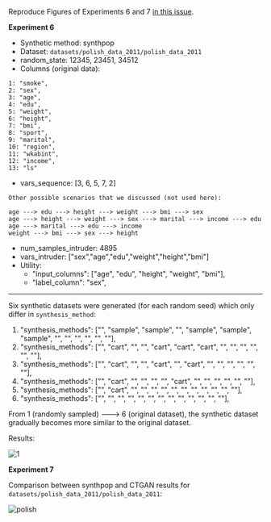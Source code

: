 Reproduce Figures of Experiments 6 and 7 [in this issue](https://github.com/alan-turing-institute/QUIPP-collab/issues/120).

**Experiment 6**

* Synthetic method: synthpop
* Dataset: `datasets/polish_data_2011/polish_data_2011`
* random_state: 12345, 23451, 34512
* Columns (original data): 

```
1: "smoke",
2: "sex",
3: "age",
4: "edu",
5: "weight",
6: "height",
7: "bmi",
8: "sport",
9: "marital",
10: "region",
11: "wkabint",
12: "income",
13: "ls"
```

* vars_sequence: [3, 6, 5, 7, 2]

```
Other possible scenarios that we discussed (not used here):

age ---> edu ---> height ---> weight ---> bmi ---> sex 
age ---> height ---> weight ---> sex ---> marital ---> income ---> edu
age ---> marital ---> edu ---> income 
weight ---> bmi ---> sex ---> height
```

* num_samples_intruder: 4895
* vars_intruder: ["sex","age","edu","weight","height","bmi"]
* Utility: 
    - "input_columns": ["age", "edu", "height", "weight", "bmi"],
   - "label_column": "sex",

---

Six synthetic datasets were generated (for each random seed) which only differ in `synthesis_method`:

1. "synthesis_methods": ["", "sample", "sample", "", "sample", "sample", "sample", "", "", "", "", "", ""],
2. "synthesis_methods": ["", "cart", "", "", "cart", "cart", "cart", "", "", "", "", "", ""],
3. "synthesis_methods": ["", "cart", "", "", "cart", "", "cart", "", "", "", "", "", ""],
4. "synthesis_methods": ["", "cart", "", "", "", "", "cart", "", "", "", "", "", ""],
5. "synthesis_methods": ["", "cart", "", "", "", "", "", "", "", "", "", "", ""],
6. "synthesis_methods": ["", "", "", "", "", "", "", "", "", "", "", "", ""],

From 1 (randomly sampled) ---> 6 (original dataset), the synthetic dataset gradually becomes more similar to the original dataset.

Results:

![1](https://user-images.githubusercontent.com/1899856/97453158-60038c00-192d-11eb-9aad-eaa8e28169c3.png)

**Experiment 7**

Comparison between synthpop and CTGAN results for `datasets/polish_data_2011/polish_data_2011`:

![polish](https://user-images.githubusercontent.com/1899856/97554215-59792100-19ce-11eb-8945-b5e099a001cb.png)
